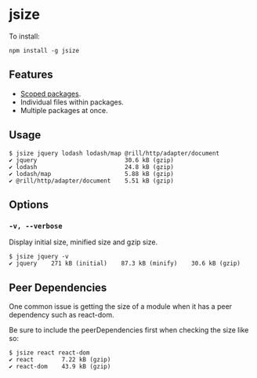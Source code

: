 # jsize

To install:
```
npm install -g jsize
```

## Features
* [Scoped packages](https://docs.npmjs.com/misc/scope).
* Individual files within packages.
* Multiple packages at once.

## Usage

```
$ jsize jquery lodash lodash/map @rill/http/adapter/document
✔ jquery                         30.6 kB (gzip)
✔ lodash                         24.8 kB (gzip)
✔ lodash/map                     5.88 kB (gzip)
✔ @rill/http/adapter/document    5.51 kB (gzip)
```

## Options

### `-v, --verbose`

Display initial size, minified size and gzip size.

```
$ jsize jquery -v
✔ jquery    271 kB (initial)    87.3 kB (minify)    30.6 kB (gzip)
```

## Peer Dependencies

One common issue is getting the size of a module when it has a peer dependency such as react-dom.

Be sure to include the peerDependencies first when checking the size like so:

```
$ jsize react react-dom
✔ react        7.22 kB (gzip)
✔ react-dom    43.9 kB (gzip)
```
